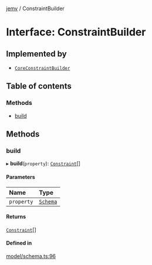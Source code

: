 [jemv](../README.md) / ConstraintBuilder

# Interface: ConstraintBuilder

## Implemented by

- [`CoreConstraintBuilder`](../classes/CoreConstraintBuilder.md)

## Table of contents

### Methods

- [build](ConstraintBuilder.md#build)

## Methods

### build

▸ **build**(`property`): [`Constraint`](Constraint.md)[]

#### Parameters

| Name | Type |
| :------ | :------ |
| `property` | [`Schema`](Schema.md) |

#### Returns

[`Constraint`](Constraint.md)[]

#### Defined in

[model/schema.ts:96](https://github.com/FlavioLionelRita/jemv/blob/b3abfe7/src/lib/model/schema.ts#L96)
